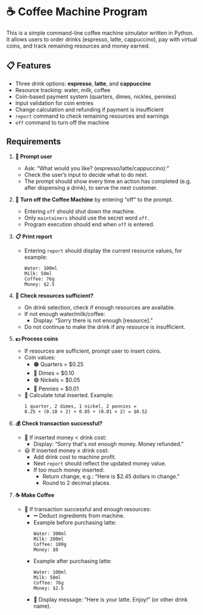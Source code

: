 # ☕ Coffee Machine Program
This is a simple command-line coffee machine simulator written in Python. 
It allows users to order drinks (espresso, latte, cappuccino), pay with virtual coins, 
and track remaining resources and money earned.

## 📋 Features

- Three drink options: **espresso**, **latte**, and **cappuccino**
- Resource tracking: water, milk, coffee
- Coin-based payment system (quarters, dimes, nickles, pennies)
- Input validation for coin entries
- Change calculation and refunding if payment is insufficient
- `report` command to check remaining resources and earnings
- `off` command to turn off the machine

## Requirements

1. **📝 Prompt user**
   - Ask: “What would you like? (espresso/latte/cappuccino):”
   - Check the user’s input to decide what to do next.
   -  The prompt should show every time an action has completed (e.g. after dispensing a drink), to serve the next customer.

2. **🔌 Turn off the Coffee Machine** by entering “off” to the prompt.
   - Entering `off` should shut down the machine.
   - Only `maintainers` should use the secret word `off`.
   - Program execution should end when `off` is entered.

3. **📋 Print report**
   - Entering `report` should display the current resource values, for example:
     ```
     Water: 100ml 
     Milk: 50ml  
     Coffee: 76g  
     Money: $2.5
     ```

4. **🧪 Check resources sufficient?**
   - On drink selection, check if enough resources are available.
   - If not enough water/milk/coffee:
     - Display: “Sorry there is not enough [resource].”
   - Do not continue to make the drink if any resource is insufficient.

5. **💵 Process coins**
   - If resources are sufficient, prompt user to insert coins.
   - Coin values:
     - 🟤 Quarters = $0.25  
     - 🔵 Dimes = $0.10  
     - 🟢 Nickels = $0.05  
     - 🔴 Pennies = $0.01
   - 🧮 Calculate total inserted. Example:
     ```
     1 quarter, 2 dimes, 1 nickel, 2 pennies =  
     0.25 + (0.10 × 2) + 0.05 + (0.01 × 2) = $0.52
     ```

6. **💰 Check transaction successful?**
   - 🙁 If inserted money < drink cost:
     - Display: “Sorry that's not enough money. Money refunded.”
   - 😃 If inserted money ≥ drink cost:
     - Add drink cost to machine profit.
     - Next `report` should reflect the updated money value.
     - If too much money inserted:
       - Return change, e.g.: “Here is $2.45 dollars in change.”
       - Round to 2 decimal places.

7. **☕ Make Coffee**
   - 🎯 If transaction successful and enough resources:
     - ➖ Deduct ingredients from machine.
     - Example before purchasing latte:
       ```
       Water: 300ml  
       Milk: 200ml  
       Coffee: 100g  
       Money: $0
       ```
     - Example after purchasing latte:
       ```
       Water: 100ml  
       Milk: 50ml  
       Coffee: 76g  
       Money: $2.5
       ```
     - 🎉 Display message: “Here is your latte. Enjoy!” (or other drink name).
